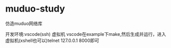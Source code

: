 # muduo-study
仿造muduo网络库

开发环境:vscode(ssh) 虚拟机
vscode在example下make,然后生成并运行，进入虚拟机(xshell也可以)telnet 127.0.0.1 8000即可
